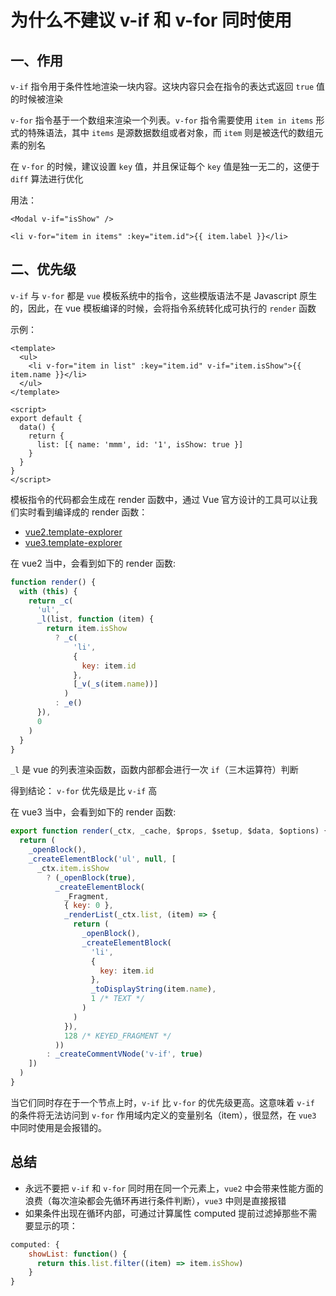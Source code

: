 # 为什么不建议 v-if 和 v-for 同时使用

## 一、作用

`v-if` 指令用于条件性地渲染一块内容。这块内容只会在指令的表达式返回 `true` 值的时候被渲染

`v-for` 指令基于一个数组来渲染一个列表。`v-for` 指令需要使用 `item in items` 形式的特殊语法，其中 `items` 是源数据数组或者对象，而 `item` 则是被迭代的数组元素的别名

在 `v-for` 的时候，建议设置 `key` 值，并且保证每个 `key` 值是独一无二的，这便于 `diff` 算法进行优化

用法：

```vue
<Modal v-if="isShow" />

<li v-for="item in items" :key="item.id">{{ item.label }}</li>
```

## 二、优先级

`v-if` 与 `v-for` 都是 `vue` 模板系统中的指令，这些模版语法不是 Javascript 原生的，因此，在 vue 模板编译的时候，会将指令系统转化成可执行的 `render` 函数

示例：

```vue
<template>
  <ul>
    <li v-for="item in list" :key="item.id" v-if="item.isShow">{{ item.name }}</li>
  </ul>
</template>

<script>
export default {
  data() {
    return {
      list: [{ name: 'mmm', id: '1', isShow: true }]
    }
  }
}
</script>
```

模板指令的代码都会生成在 render 函数中，通过 Vue 官方设计的工具可以让我们实时看到编译成的 render 函数：

- [vue2.template-explorer](https://v2.template-explorer.vuejs.org/)
- [vue3.template-explorer](https://template-explorer.vuejs.org/)

在 vue2 当中，会看到如下的 render 函数:

```javascript
function render() {
  with (this) {
    return _c(
      'ul',
      _l(list, function (item) {
        return item.isShow
          ? _c(
              'li',
              {
                key: item.id
              },
              [_v(_s(item.name))]
            )
          : _e()
      }),
      0
    )
  }
}
```

`_l` 是 vue 的列表渲染函数，函数内部都会进行一次 `if`（三木运算符）判断

得到结论： `v-for` 优先级是比 `v-if` 高

在 vue3 当中，会看到如下的 render 函数:

```javascript
export function render(_ctx, _cache, $props, $setup, $data, $options) {
  return (
    _openBlock(),
    _createElementBlock('ul', null, [
      _ctx.item.isShow
        ? (_openBlock(true),
          _createElementBlock(
            _Fragment,
            { key: 0 },
            _renderList(_ctx.list, (item) => {
              return (
                _openBlock(),
                _createElementBlock(
                  'li',
                  {
                    key: item.id
                  },
                  _toDisplayString(item.name),
                  1 /* TEXT */
                )
              )
            }),
            128 /* KEYED_FRAGMENT */
          ))
        : _createCommentVNode('v-if', true)
    ])
  )
}
```

当它们同时存在于一个节点上时，`v-if` 比 `v-for` 的优先级更高。这意味着 `v-if` 的条件将无法访问到 `v-for` 作用域内定义的变量别名（item），很显然，在 `vue3` 中同时使用是会报错的。

## 总结

- 永远不要把 `v-if` 和 `v-for` 同时用在同一个元素上，`vue2` 中会带来性能方面的浪费（每次渲染都会先循环再进行条件判断），`vue3` 中则是直接报错
- 如果条件出现在循环内部，可通过计算属性 computed 提前过滤掉那些不需要显示的项：

```javascript
computed: {
    showList: function() {
      return this.list.filter((item) => item.isShow)
    }
}
```
